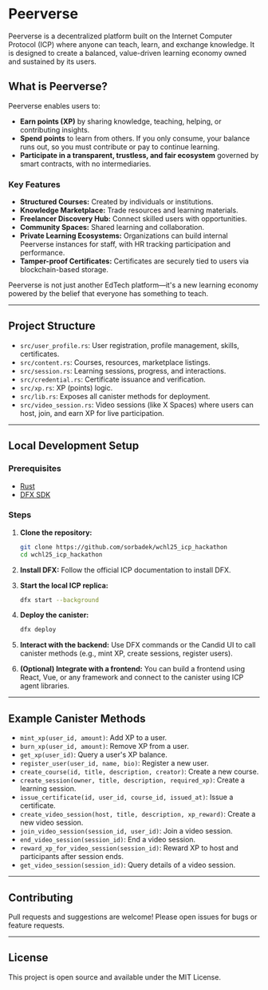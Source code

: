 # Peerverse

Peerverse is a decentralized platform built on the Internet Computer Protocol (ICP) where anyone can teach, learn, and exchange knowledge. It is designed to create a balanced, value-driven learning economy owned and sustained by its users.

## What is Peerverse?
Peerverse enables users to:
- **Earn points (XP)** by sharing knowledge, teaching, helping, or contributing insights.
- **Spend points** to learn from others. If you only consume, your balance runs out, so you must contribute or pay to continue learning.
- **Participate in a transparent, trustless, and fair ecosystem** governed by smart contracts, with no intermediaries.

### Key Features
- **Structured Courses:** Created by individuals or institutions.
- **Knowledge Marketplace:** Trade resources and learning materials.
- **Freelancer Discovery Hub:** Connect skilled users with opportunities.
- **Community Spaces:** Shared learning and collaboration.
- **Private Learning Ecosystems:** Organizations can build internal Peerverse instances for staff, with HR tracking participation and performance.
- **Tamper-proof Certificates:** Certificates are securely tied to users via blockchain-based storage.

Peerverse is not just another EdTech platform—it's a new learning economy powered by the belief that everyone has something to teach.

---

## Project Structure

- `src/user_profile.rs`: User registration, profile management, skills, certificates.
- `src/content.rs`: Courses, resources, marketplace listings.
- `src/session.rs`: Learning sessions, progress, and interactions.
- `src/credential.rs`: Certificate issuance and verification.
- `src/xp.rs`: XP (points) logic.
- `src/lib.rs`: Exposes all canister methods for deployment.
- `src/video_session.rs`: Video sessions (like X Spaces) where users can host, join, and earn XP for live participation.

---

## Local Development Setup

### Prerequisites
- [Rust](https://www.rust-lang.org/tools/install)
- [DFX SDK](https://internetcomputer.org/docs/current/developer-docs/setup/install-dfx)

### Steps

1. **Clone the repository:**
   ```sh
   git clone https://github.com/sorbadek/wchl25_icp_hackathon
   cd wchl25_icp_hackathon
   ```

2. **Install DFX:**
   Follow the official ICP documentation to install DFX.

3. **Start the local ICP replica:**
   ```sh
   dfx start --background
   ```

4. **Deploy the canister:**
   ```sh
   dfx deploy
   ```

5. **Interact with the backend:**
   Use DFX commands or the Candid UI to call canister methods (e.g., mint XP, create sessions, register users).

6. **(Optional) Integrate with a frontend:**
   You can build a frontend using React, Vue, or any framework and connect to the canister using ICP agent libraries.

---

## Example Canister Methods
- `mint_xp(user_id, amount)`: Add XP to a user.
- `burn_xp(user_id, amount)`: Remove XP from a user.
- `get_xp(user_id)`: Query a user's XP balance.
- `register_user(user_id, name, bio)`: Register a new user.
- `create_course(id, title, description, creator)`: Create a new course.
- `create_session(owner, title, description, required_xp)`: Create a learning session.
- `issue_certificate(id, user_id, course_id, issued_at)`: Issue a certificate.
- `create_video_session(host, title, description, xp_reward)`: Create a new video session.
- `join_video_session(session_id, user_id)`: Join a video session.
- `end_video_session(session_id)`: End a video session.
- `reward_xp_for_video_session(session_id)`: Reward XP to host and participants after session ends.
- `get_video_session(session_id)`: Query details of a video session.

---

## Contributing
Pull requests and suggestions are welcome! Please open issues for bugs or feature requests.

---

## License
This project is open source and available under the MIT License.
